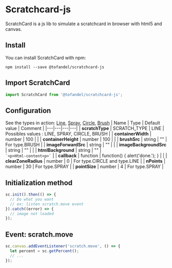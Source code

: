 # Scratchcard-js

ScratchCard is a js lib to simulate a scratchcard in browser with html5 and canvas.

## Install
You can install ScratchCard with npm:
```
npm install --save @tofandel/scratchcard-js
```

## Import ScratchCard

```js
import ScratchCard from '@tofandel/scratchcard-js';
```

## Configuration
See the types in action: [Line](/brushes/line), [Spray](/brushes/spray), [Circle](/brushes/circle), [Brush](/brushes/brush)
| Name  | Type | Default value | Comment |
|---|---|---|---|
| **scratchType** | SCRATCH_TYPE | LINE | Possibles values : LINE, SPRAY, CIRCLE, BRUSH |
| **containerWidth** | number | 100 |  |
| **containerHeight** | number | 100 |  |
| **brushSrc** | string | "" | For type.BRUSH |
| **imageForwardSrc** | string | "" |  |
| **imageBackgroundSrc** | string | "" |  |
| **htmlBackground** | string | "" | <br> ``` `<p>Html-content<p>` ``` |
| **callback** | function | function() { alert('done.'); } |  |
| **clearZoneRadius** | number | 0 | For type.CIRCLE and type.LINE |
| **nPoints** | number | 30 | For type.SPRAY |
| **pointSize** | number | 4 | For type.SPRAY |

## Initialization method
```js
sc.init().then(() => {
  // Do what you want
  // ex: listen scratch.move event
}).catch((error) => {
  // image not loaded
});
```

## Event:  scratch.move
```js
sc.canvas.addEventListener('scratch.move', () => {
  let percent = sc.getPercent();
  // ...
});
```
